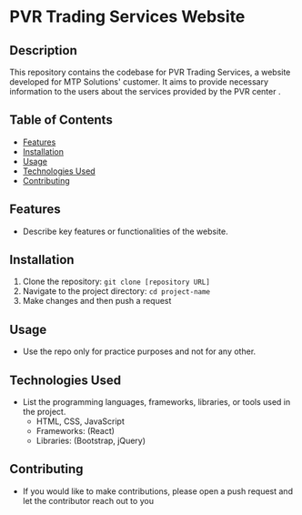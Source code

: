 # PVR Trading Services Website

## Description
This repository contains the codebase for PVR Trading Services, a website developed for MTP Solutions' customer. It aims to provide necessary information to the users about the services provided by the PVR center .

## Table of Contents
- [Features](#features)
- [Installation](#installation)
- [Usage](#usage)
- [Technologies Used](#technologies-used)
- [Contributing](#contributing)

## Features
- Describe key features or functionalities of the website.

## Installation
1. Clone the repository: `git clone [repository URL]`
2. Navigate to the project directory: `cd project-name`
3. Make changes and then push a request

## Usage
- Use the repo only for practice purposes and not for any other.

## Technologies Used
- List the programming languages, frameworks, libraries, or tools used in the project.
  - HTML, CSS, JavaScript
  - Frameworks: (React)
  - Libraries: (Bootstrap, jQuery)

## Contributing
- If you would like to make contributions, please open a push request and let the contributor reach out to you

